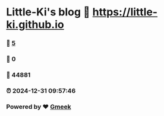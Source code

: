 # Little-Ki's blog :link: https://little-ki.github.io 
### :page_facing_up: [5](https://little-ki.github.io/tag.html) 
### :speech_balloon: 0 
### :hibiscus: 44881 
### :alarm_clock: 2024-12-31 09:57:46 
### Powered by :heart: [Gmeek](https://github.com/Meekdai/Gmeek)
